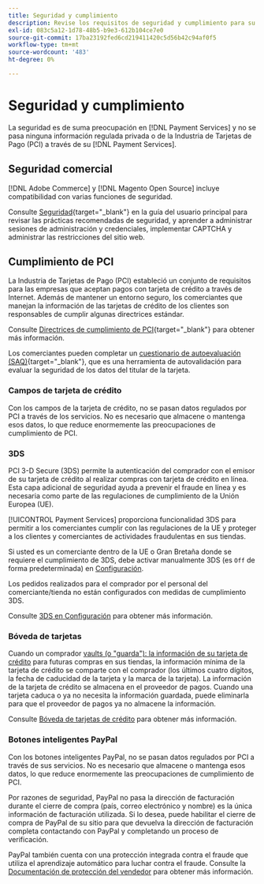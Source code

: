```yaml
---
title: Seguridad y cumplimiento
description: Revise los requisitos de seguridad y cumplimiento para su sitio.
exl-id: 083c5a12-1d78-48b5-b9e3-612b104ce7e0
source-git-commit: 17ba23192fed6cd219411420c5d56b42c94af0f5
workflow-type: tm+mt
source-wordcount: '483'
ht-degree: 0%

---
```


# Seguridad y cumplimiento

La seguridad es de suma preocupación en [!DNL Payment Services] y no se pasa ninguna información regulada privada o de la Industria de Tarjetas de Pago (PCI) a través de su [!DNL Payment Services].

## Seguridad comercial

[!DNL Adobe Commerce] y [!DNL Magento Open Source] incluye compatibilidad con varias funciones de seguridad.

Consulte [Seguridad](https://docs.magento.com/user-guide/stores/security.html){target="_blank"} en la guía del usuario principal para revisar las prácticas recomendadas de seguridad, y aprender a administrar sesiones de administración y credenciales, implementar CAPTCHA y administrar las restricciones del sitio web.

## Cumplimiento de PCI

La Industria de Tarjetas de Pago (PCI) estableció un conjunto de requisitos para las empresas que aceptan pagos con tarjeta de crédito a través de Internet. Además de mantener un entorno seguro, los comerciantes que manejan la información de las tarjetas de crédito de los clientes son responsables de cumplir algunas directrices estándar.

Consulte [Directrices de cumplimiento de PCI](https://docs.magento.com/user-guide/stores/compliance-pci.html){target="_blank"} para obtener más información.

Los comerciantes pueden completar un [cuestionario de autoevaluación (SAQ)](https://www.pcisecuritystandards.org/pci_security/completing_self_assessment){target="_blank"}, que es una herramienta de autovalidación para evaluar la seguridad de los datos del titular de la tarjeta.

### Campos de tarjeta de crédito

Con los campos de la tarjeta de crédito, no se pasan datos regulados por PCI a través de los servicios. No es necesario que almacene o mantenga esos datos, lo que reduce enormemente las preocupaciones de cumplimiento de PCI.

### 3DS

PCI 3-D Secure (3DS) permite la autenticación del comprador con el emisor de su tarjeta de crédito al realizar compras con tarjeta de crédito en línea. Esta capa adicional de seguridad ayuda a prevenir el fraude en línea y es necesaria como parte de las regulaciones de cumplimiento de la Unión Europea (UE).

[!UICONTROL Payment Services] proporciona funcionalidad 3DS para permitir a los comerciantes cumplir con las regulaciones de la UE y proteger a los clientes y comerciantes de actividades fraudulentas en sus tiendas.

Si usted es un comerciante dentro de la UE o Gran Bretaña donde se requiere el cumplimiento de 3DS, debe activar manualmente 3DS (es `Off` de forma predeterminada) en [Configuración](settings.md#credit-card-fields).

Los pedidos realizados para el comprador por el personal del comerciante/tienda no están configurados con medidas de cumplimiento 3DS.

Consulte [3DS en Configuración](settings.md#3ds) para obtener más información.

### Bóveda de tarjetas

Cuando un comprador [vaults (o &quot;guarda&quot;): la información de su tarjeta de crédito](vaulting.md) para futuras compras en sus tiendas, la información mínima de la tarjeta de crédito se comparte con el comprador (los últimos cuatro dígitos, la fecha de caducidad de la tarjeta y la marca de la tarjeta). La información de la tarjeta de crédito se almacena en el proveedor de pagos. Cuando una tarjeta caduca o ya no necesita la información guardada, puede eliminarla para que el proveedor de pagos ya no almacene la información.

Consulte [Bóveda de tarjetas de crédito](vaulting.md) para obtener más información.

### Botones inteligentes PayPal

Con los botones inteligentes PayPal, no se pasan datos regulados por PCI a través de sus servicios. No es necesario que almacene o mantenga esos datos, lo que reduce enormemente las preocupaciones de cumplimiento de PCI.

Por razones de seguridad, PayPal no pasa la dirección de facturación durante el cierre de compra (país, correo electrónico y nombre) es la única información de facturación utilizada. Si lo desea, puede habilitar el cierre de compra de PayPal de su sitio para que devuelva la dirección de facturación completa contactando con PayPal y completando un proceso de verificación.

PayPal también cuenta con una protección integrada contra el fraude que utiliza el aprendizaje automático para luchar contra el fraude. Consulte la [Documentación de protección del vendedor](https://www.paypal.com/us/webapps/mpp/security/seller-protection) para obtener más información.
